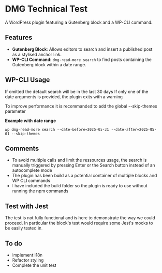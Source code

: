# DMG Technical Test

A WordPress plugin featuring a Gutenberg block and a WP-CLI command.

## Features

- **Gutenberg Block**: Allows editors to search and insert a published post as a stylised anchor link.
- **WP-CLI Command**: `dmg-read-more search` to find posts containing the Gutenberg block within a date range.

## WP-CLI Usage

If omitted the default search will be in the last 30 days
If only one of the date arguments is provided, the plugin exits with a warning

To improve performance it is recommanded to add the global --skip-themes parameter

**Example with date range**

`wp dmg-read-more search --date-before=2025-05-31 --date-after=2025-05-01 --skip-themes`


## Comments

- To avoid multiple calls and limit the ressources usage, the search is manually triggered by pressing Enter or the Search button instead of an autocomplete mode
- The plugin has been build as a potential container of multiple blocks and WP CLI commands
- I have included the build folder so the plugin is ready to use without running the npm commands

## Test with Jest

The test is not fully functional and is here to demonstrate the way we could proceed.
In particular the block's test would require some Jest's mocks to be easily tested in.

## To do

- Implement I18n
- Refactor styling
- Complete the unit test
